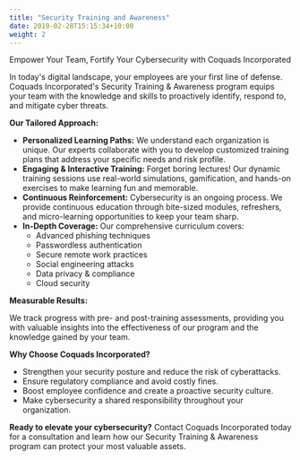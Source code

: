 ```yaml
---
title: "Security Training and Awareness"
date: 2019-02-28T15:15:34+10:00
weight: 2
---
```


Empower Your Team, Fortify Your Cybersecurity with Coquads Incorporated

In today's digital landscape, your employees are your first line of defense. Coquads Incorporated's Security Training & Awareness program equips your team with the knowledge and skills to proactively identify, respond to, and mitigate cyber threats.

**Our Tailored Approach:**

- **Personalized Learning Paths:** We understand each organization is unique. Our experts collaborate with you to develop customized training plans that address your specific needs and risk profile.
- **Engaging & Interactive Training:** Forget boring lectures! Our dynamic training sessions use real-world simulations, gamification, and hands-on exercises to make learning fun and memorable.
- **Continuous Reinforcement:** Cybersecurity is an ongoing process. We provide continuous education through bite-sized modules, refreshers, and micro-learning opportunities to keep your team sharp.
- **In-Depth Coverage:** Our comprehensive curriculum covers:
    - Advanced phishing techniques
    - Passwordless authentication
    - Secure remote work practices
    - Social engineering attacks
    - Data privacy & compliance
    - Cloud security

**Measurable Results:**

We track progress with pre- and post-training assessments, providing you with valuable insights into the effectiveness of our program and the knowledge gained by your team.

**Why Choose Coquads Incorporated?**

- Strengthen your security posture and reduce the risk of cyberattacks.
- Ensure regulatory compliance and avoid costly fines.
- Boost employee confidence and create a proactive security culture.
- Make cybersecurity a shared responsibility throughout your organization.

**Ready to elevate your cybersecurity?** Contact Coquads Incorporated today for a consultation and learn how our Security Training & Awareness program can protect your most valuable assets.